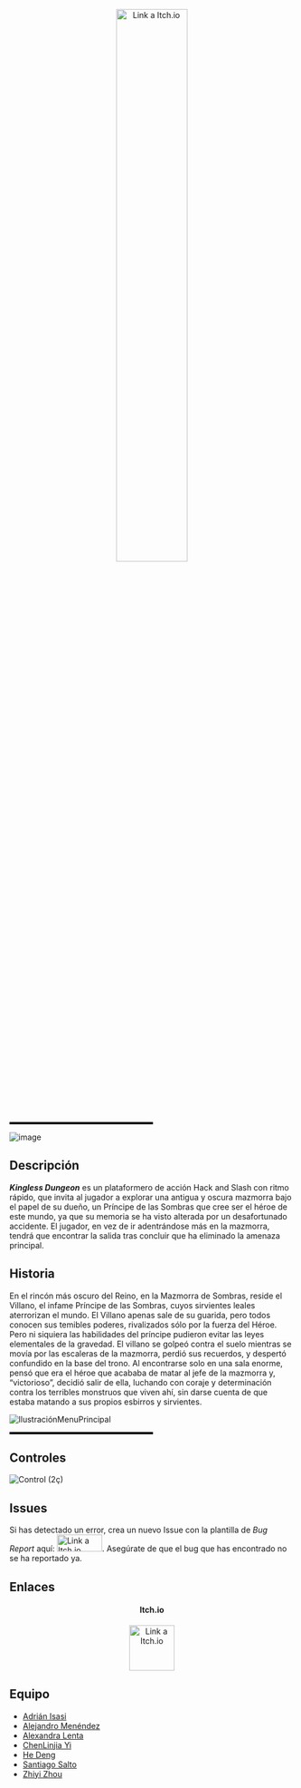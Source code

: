 <p align="center">
<img src="https://github.com/user-attachments/assets/54c336d5-4cbe-4c7e-8698-a0d6921861b6" alt="Link a Itch.io" style="width:50%;height:50%">
</p>
<hr style="border: 1px solid #000; width: 50%; height: 2px;">

![image](https://github.com/user-attachments/assets/56ea0bd9-c08a-45a6-b00e-8f0bca767631)

## Descripción
***Kingless Dungeon*** es un plataformero de acción Hack and Slash con ritmo rápido, que invita al jugador a explorar una antigua y oscura mazmorra bajo el papel de su dueño, un Príncipe de las Sombras que cree ser el héroe de este mundo, ya que su memoria se ha visto alterada por un desafortunado accidente. El jugador, en vez de ir adentrándose más en la mazmorra, tendrá que encontrar la salida tras concluir que ha eliminado la amenaza principal. 

## Historia 
En el rincón más oscuro del Reino, en la Mazmorra de Sombras, reside el Villano, el infame Príncipe de las Sombras, cuyos sirvientes leales aterrorizan el mundo. El Villano apenas sale de su guarida, pero todos conocen sus temibles poderes, rivalizados sólo por la fuerza del Héroe.
Pero ni siquiera las habilidades del príncipe pudieron evitar las leyes elementales de la gravedad. El villano se golpeó contra el suelo mientras se movía por las escaleras de la mazmorra, perdió sus recuerdos, y despertó confundido en la base del trono. Al encontrarse solo en una sala enorme, pensó que era el héroe que acababa de matar al jefe de la mazmorra y, “victorioso”, decidió salir de ella, luchando con coraje y determinación contra los terribles monstruos que viven ahí, sin darse cuenta de que estaba matando a sus propios esbirros y sirvientes.

![IlustraciónMenuPrincipal](https://github.com/user-attachments/assets/66637d51-c543-4643-bb49-1d99353f1ff1)

<hr style="border: 1px solid #000; width: 50%; height: 2px;">

## Controles
![Control (2ç)](https://github.com/user-attachments/assets/7321cd5c-e526-401a-a1f4-830afbada1dc)


## Issues
Si has detectado un error, crea un nuevo Issue con la plantilla de *Bug Report* aquí: <a href="https://github.com/Proyectos1-FDI-UCM/c2425-Grupo03/issues"><img src="https://github.com/user-attachments/assets/57153cf5-d9c0-459d-97b4-0e61efc2e9d9" alt="Link a Itch.io" style="width:80px;height:30px;"></a>. Asegúrate de que el bug que has encontrado no se ha reportado ya.

## Enlaces
<h4 align="center">Itch.io</h4>


<p align="center">
<a href="https://cr00kie.itch.io/kingless-dungeon"><img src="https://static.itch.io/images/itchio-textless-white.svg" alt="Link a Itch.io" style="width:80px;height:80px;text-align: center;"></a>
</p>

## Equipo
- [Adrián Isasi](https://github.com/Cr00kie)
- [Alejandro Menéndez](https://github.com/Alexscratch1)
- [Alexandra Lenta](https://github.com/AlexaLen1)
- [ChenLinjia Yi](https://github.com/Ghost-y1)
- [He Deng](https://github.com/A2stedB)
- [Santiago Salto](https://github.com/SantiagoSalto)
- [Zhiyi Zhou](https://github.com/Zhiyi1223)
